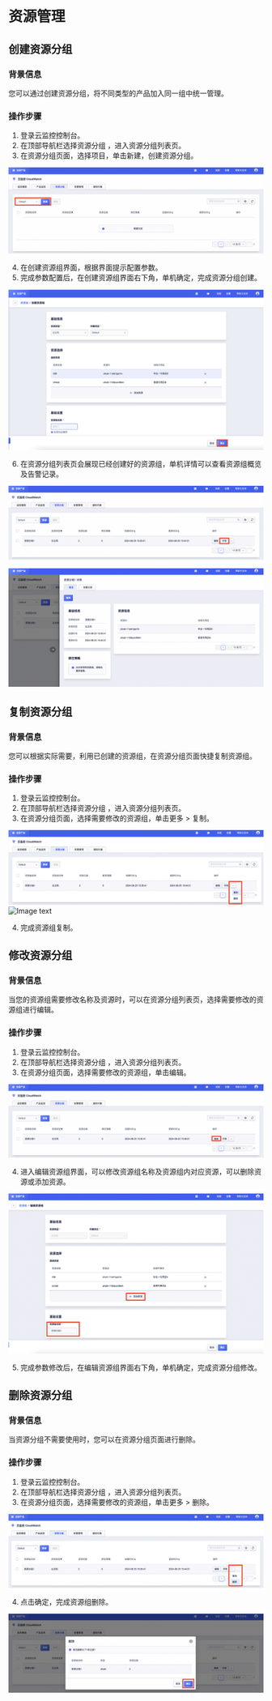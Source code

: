 # 资源管理

## 创建资源分组
### 背景信息
您可以通过创建资源分组，将不同类型的产品加入同一组中统一管理。
### 操作步骤
1. 登录云监控控制台。
2. 在顶部导航栏选择资源分组 ，进入资源分组列表页。
3. 在资源分组页面，选择项目，单击新建，创建资源分组。

![Image text](images/6.png)

4. 在创建资源组界面，根据界面提示配置参数。
5. 完成参数配置后，在创建资源组界面右下角，单机确定，完成资源分组创建。

![Image text](images/7.png)

6. 在资源分组列表页会展现已经创建好的资源组，单机详情可以查看资源组概览及告警记录。

![Image text](images/8.png)

![Image text](images/9.png)

## 复制资源分组

### 背景信息
您可以根据实际需要，利用已创建的资源组，在资源分组页面快捷复制资源组。

### 操作步骤
1. 登录云监控控制台。
2. 在顶部导航栏选择资源分组 ，进入资源分组列表页。
3. 在资源分组页面，选择需要修改的资源组，单击更多 > 复制。

![Image text](https://github.com/UCloudDoc-Team/cloudwatch/blob/master/images/12.png)
![Image text](images/设置通知方式与通知对象.PNG)

4. 完成资源组复制。


## 修改资源分组

### 背景信息
当您的资源组需要修改名称及资源时，可以在资源分组列表页，选择需要修改的资源组进行编辑。

### 操作步骤
1. 登录云监控控制台。
2. 在顶部导航栏选择资源分组 ，进入资源分组列表页。
3. 在资源分组页面，选择需要修改的资源组，单击编辑。
   
![Image text](images/10.png)

4. 进入编辑资源组界面，可以修改资源组名称及资源组内对应资源，可以删除资源或添加资源。

![Image text](images/11.png)

5. 完成参数修改后，在编辑资源组界面右下角，单机确定，完成资源分组修改。


## 删除资源分组

### 背景信息
当资源分组不需要使用时，您可以在资源分组页面进行删除。

### 操作步骤
1. 登录云监控控制台。
2. 在顶部导航栏选择资源分组 ，进入资源分组列表页。
3. 在资源分组页面，选择需要修改的资源组，单击更多 > 删除。

![Image text](images/13.png)

4. 点击确定，完成资源组删除。

![Image text](images/14.png)
